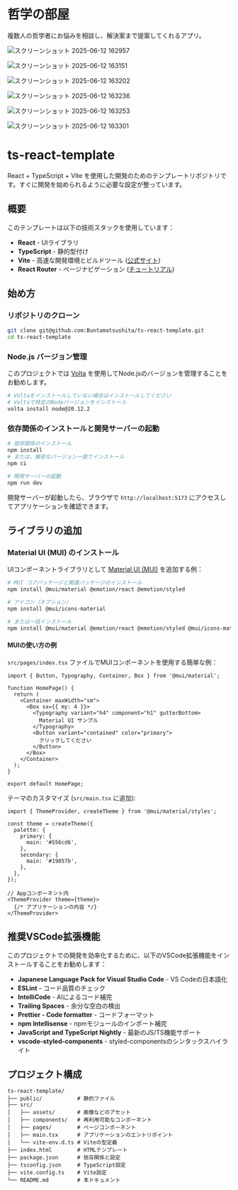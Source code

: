 # 哲学の部屋
複数人の哲学者にお悩みを相談し、解決案まで提案してくれるアプリ。

![スクリーンショット 2025-06-12 162957](https://github.com/user-attachments/assets/86dbbb58-dc4c-4ccd-8117-cac672ecd95a)

![スクリーンショット 2025-06-12 163151](https://github.com/user-attachments/assets/4b59534e-f9f6-4009-bcbc-db695a8f9f8a)

![スクリーンショット 2025-06-12 163202](https://github.com/user-attachments/assets/7a5e2b30-8e47-4dba-b5da-8da5a27c494d)


![スクリーンショット 2025-06-12 163236](https://github.com/user-attachments/assets/20ac4bfc-8459-43ab-9156-2933c1984905)


![スクリーンショット 2025-06-12 163253](https://github.com/user-attachments/assets/a79d1e1d-fe27-491f-a14a-e8d733e9a243)

![スクリーンショット 2025-06-12 163301](https://github.com/user-attachments/assets/0a8e8b9b-27f0-4480-a11d-057fb99e414d)



















# ts-react-template

React + TypeScript + Vite を使用した開発のためのテンプレートリポジトリです。すぐに開発を始められるように必要な設定が整っています。

## 概要

このテンプレートは以下の技術スタックを使用しています：

- **React** - UIライブラリ
- **TypeScript** - 静的型付け
- **Vite** - 高速な開発環境とビルドツール ([公式サイト](https://ja.vitejs.dev/))
- **React Router** - ページナビゲーション ([チュートリアル](https://reactrouter.com/en/main/start/tutorial))

## 始め方

### リポジトリのクローン

```bash
git clone git@github.com:Buntamatsushita/ts-react-template.git
cd ts-react-template
```

### Node.js バージョン管理

このプロジェクトでは [Volta](https://docs.volta.sh/guide/) を使用してNode.jsのバージョンを管理することをお勧めします。

```bash
# Voltaをインストールしていない場合はインストールしてください
# Voltaで特定のNodeバージョンをインストール
volta install node@20.12.2
```

### 依存関係のインストールと開発サーバーの起動

```bash
# 依存関係のインストール
npm install
# または、厳密なバージョン一致でインストール
npm ci

# 開発サーバーの起動
npm run dev
```

開発サーバーが起動したら、ブラウザで `http://localhost:5173` にアクセスしてアプリケーションを確認できます。

## ライブラリの追加

### Material UI (MUI) のインストール

UIコンポーネントライブラリとして [Material UI (MUI)](https://mui.com/) を追加する例：

```bash
# MUI コアパッケージと関連パッケージのインストール
npm install @mui/material @emotion/react @emotion/styled

# アイコン（オプション）
npm install @mui/icons-material

# または一括インストール
npm install @mui/material @emotion/react @emotion/styled @mui/icons-material
```

#### MUIの使い方の例

`src/pages/index.tsx` ファイルでMUIコンポーネントを使用する簡単な例：

```tsx
import { Button, Typography, Container, Box } from '@mui/material';

function HomePage() {
  return (
    <Container maxWidth="sm">
      <Box sx={{ my: 4 }}>
        <Typography variant="h4" component="h1" gutterBottom>
          Material UI サンプル
        </Typography>
        <Button variant="contained" color="primary">
          クリックしてください
        </Button>
      </Box>
    </Container>
  );
}

export default HomePage;
```

テーマのカスタマイズ (`src/main.tsx` に追加):

```tsx
import { ThemeProvider, createTheme } from '@mui/material/styles';

const theme = createTheme({
  palette: {
    primary: {
      main: '#556cd6',
    },
    secondary: {
      main: '#19857b',
    },
  },
});

// Appコンポーネント内
<ThemeProvider theme={theme}>
  {/* アプリケーションの内容 */}
</ThemeProvider>
```

## 推奨VSCode拡張機能

このプロジェクトでの開発を効率化するために、以下のVSCode拡張機能をインストールすることをお勧めします：

- **Japanese Language Pack for Visual Studio Code** - VS Codeの日本語化
- **ESLint** - コード品質のチェック
- **IntelliCode** - AIによるコード補完
- **Trailing Spaces** - 余分な空白の検出
- **Prettier - Code formatter** - コードフォーマット
- **npm Intellisense** - npmモジュールのインポート補完
- **JavaScript and TypeScript Nightly** - 最新のJS/TS機能サポート
- **vscode-styled-components** - styled-componentsのシンタックスハイライト

## プロジェクト構成

```
ts-react-template/
├── public/           # 静的ファイル
├── src/
│   ├── assets/       # 画像などのアセット
│   ├── components/   # 再利用可能なコンポーネント
│   ├── pages/        # ページコンポーネント
│   ├── main.tsx      # アプリケーションのエントリポイント
│   └── vite-env.d.ts # Viteの型定義
├── index.html        # HTMLテンプレート
├── package.json      # 依存関係と設定
├── tsconfig.json     # TypeScript設定
├── vite.config.ts    # Vite設定
└── README.md         # 本ドキュメント
```
